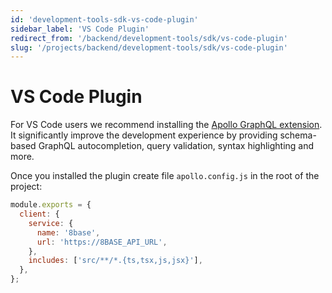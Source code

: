 ```yaml
---
id: 'development-tools-sdk-vs-code-plugin'
sidebar_label: 'VS Code Plugin'
redirect_from: '/backend/development-tools/sdk/vs-code-plugin'
slug: '/projects/backend/development-tools/sdk/vs-code-plugin'
---
```


# VS Code Plugin

For VS Code users we recommend installing the [Apollo GraphQL extension](https://marketplace.visualstudio.com/items?itemName=apollographql.vscode-apollo). It significantly improve the development experience by providing schema-based GraphQL autocompletion, query validation, syntax highlighting and more.

Once you installed the plugin create file `apollo.config.js` in the root of the project:

```javascript
module.exports = {
  client: {
    service: {
      name: '8base',
      url: 'https://8BASE_API_URL',
    },
    includes: ['src/**/*.{ts,tsx,js,jsx}'],
  },
};
```
